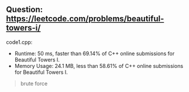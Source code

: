 ## Question: https://leetcode.com/problems/beautiful-towers-i/

code1.cpp:
* Runtime: 50 ms, faster than 69.14% of C++ online submissions for Beautiful Towers I.
* Memory Usage: 24.1 MB, less than 58.61% of C++ online submissions for Beautiful Towers I.
> brute force